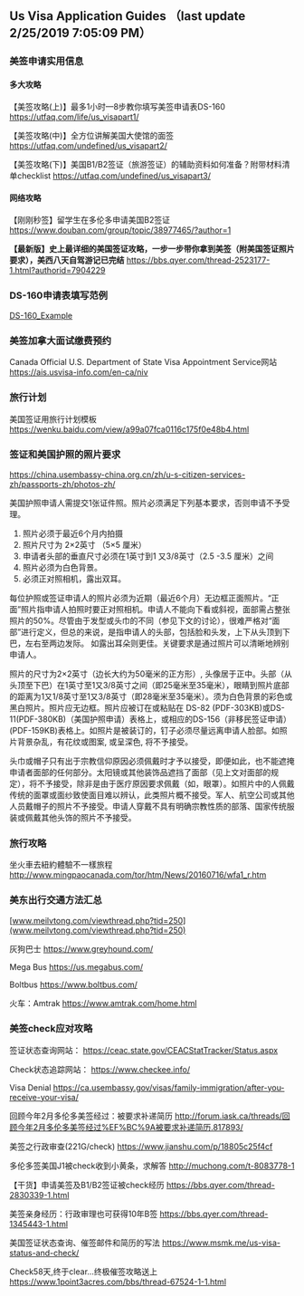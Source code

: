 ## Us Visa Application Guides （last update 2/25/2019 7:05:09 PM）

### 美签申请实用信息

#### 多大攻略
【美签攻略(上)】最多1小时—8步教你填写美签申请表DS-160
https://utfaq.com/life/us_visapart1/

【美签攻略(中)】全方位讲解美国大使馆的面签
https://utfaq.com/undefined/us_visapart2/

【美签攻略(下)】美国B1/B2签证（旅游签证）的辅助资料如何准备？附带材料清单checklist
https://utfaq.com/undefined/us_visapart3/


#### 网络攻略

【刚刚秒签】留学生在多伦多申请美国B2签证
https://www.douban.com/group/topic/38977465/?author=1

**【最新版】史上最详细的美国签证攻略，一步一步带你拿到美签（附美国签证照片要求），美西八天自驾游记已完结**
https://bbs.qyer.com/thread-2523177-1.html?authorid=7904229


### DS-160申请表填写范例

[DS-160_Example](https://github.com/alexwang1116/Us-Visa-Application-Guides/blob/master/DS-160_Example.pdf)


### 美签加拿大面试缴费预约

Canada Official U.S. Department of State Visa Appointment Service网站 
https://ais.usvisa-info.com/en-ca/niv

### 旅行计划

美国签证用旅行计划模板 
https://wenku.baidu.com/view/a99a07fca0116c175f0e48b4.html


### 签证和美国护照的照片要求
https://china.usembassy-china.org.cn/zh/u-s-citizen-services-zh/passports-zh/photos-zh/

美国护照申请人需提交1张证件照。照片必须满足下列基本要求，否则申请不予受理。
1. 照片必须于最近6个月内拍摄
2. 照片尺寸为 2×2英寸 （5×5 厘米）
3. 申请者头部的垂直尺寸必须在1英寸到1 又3/8英寸（2.5 -3.5 厘米）之间
4. 照片必须为白色背景。
5. 必须正对照相机，露出双耳。


每位护照或签证申请人的照片必须为近期（最近6个月）无边框正面照片。“正面”照片指申请人拍照时要正对照相机。申请人不能向下看或斜视，面部需占整张照片的50%。尽管由于发型或头巾的不同（参见下文的讨论），很难严格对“面部”进行定义，但总的来说，是指申请人的头部，包括脸和头发，上下从头顶到下巴，左右至两边发际。 如露出耳朵则更佳。关键要求是通过照片可以清晰地辨别申请人。

照片的尺寸为2×2英寸（边长大约为50毫米的正方形）, 头像居于正中。头部（从头顶至下巴）在1英寸至1又3/8英寸之间（即25毫米至35毫米），眼睛到照片底部的距离为1又1/8英寸至1又3/8英寸（即28毫米至35毫米）。须为白色背景的彩色或黑白照片。照片应无边框。照片应被订在或粘贴在 DS-82 (PDF-303KB)或DS-11(PDF-380KB)（美国护照申请）表格上，或相应的DS-156（非移民签证申请）(PDF-159KB)表格上。如照片是被装订的，钉子必须尽量远离申请人脸部。如照片背景杂乱，有花纹或图案, 或呈深色, 将不予接受。

头巾或帽子只有出于宗教信仰原因必须佩戴时才予以接受，即便如此，也不能遮掩申请者面部的任何部分。太阳镜或其他装饰品遮挡了面部（见上文对面部的规定），将不予接受，除非是由于医疗原因要求佩戴（如，眼罩）。如照片中的人佩戴传统的面罩或面纱致使面目难以辨认，此类照片概不接受。军人、航空公司或其他人员戴帽子的照片不予接受。申请人穿戴不具有明确宗教性质的部落、国家传统服装或佩戴其他头饰的照片不予接受。


### 旅行攻略

坐火車去紐約體驗不一樣旅程 
http://www.mingpaocanada.com/tor/htm/News/20160716/wfa1_r.htm

### 美东出行交通方法汇总
[www.meilvtong.com/viewthread.php?tid=250](www.meilvtong.com/viewthread.php?tid=250)

灰狗巴士
https://www.greyhound.com/

Mega Bus
https://us.megabus.com/

Boltbus
https://www.boltbus.com/

火车：Amtrak 
https://www.amtrak.com/home.html

### 美签check应对攻略


签证状态查询网站：
https://ceac.state.gov/CEACStatTracker/Status.aspx

Check状态追踪网站：
https://www.checkee.info/

Visa Denial
https://ca.usembassy.gov/visas/family-immigration/after-you-receive-your-visa/

回顾今年2月多伦多美签经过：被要求补递简历
http://forum.iask.ca/threads/回顾今年2月多伦多美签经过%EF%BC%9A被要求补递简历.817893/

美签之行政审查(221G/check)
https://www.jianshu.com/p/18805c25f4cf

多伦多签美国J1被check收到小黄条，求解答
http://muchong.com/t-8083778-1


【干货】申请美签及B1/B2签证被check经历
https://bbs.qyer.com/thread-2830339-1.html

美签亲身经历：行政审理也可获得10年B签
https://bbs.qyer.com/thread-1345443-1.html

美国签证状态查询、催签邮件和简历的写法
https://www.msmk.me/us-visa-status-and-check/

Check58天,终于clear...终极催签攻略送上 
https://www.1point3acres.com/bbs/thread-67524-1-1.html





